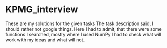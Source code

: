 # KPMG_interview

These are my solutions for the given tasks
The task description said, I should rather not google things. Here I had to admit, that there were some functions I searched, mostly where I used NumPy I had to check what will work with my ideas and what will not.
